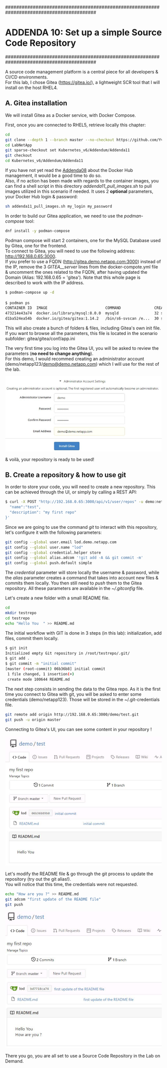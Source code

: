 #########################################################################################
# ADDENDA 10: Set up a simple Source Code Repository
#########################################################################################

A source code management platform is a central piece for all developers & CI/CD environments.  
For this lab, I chose Gitea (https://gitea.io/), a lightweight SCR tool that I will install on the host RHEL4.  

## A. Gitea installation

We will install Gitea as a Docker service, with Docker Compose.  

First, once you are connected to RHEL5, retrieve locally this chapter:
```bash
cd
git clone --depth 1 --branch master --no-checkout https://github.com/YvosOnTheHub/LabNetApp.git
cd LabNetApp
git sparse-checkout set Kubernetes_v6/Addendum/Addenda11
git checkout
cd Kubernetes_v6/Addendum/Addenda11
```

If you have not yet read the [Addenda08](../Addenda08) about the Docker Hub management, it would be a good time to do so.  
Also, if no action has been made with regards to the container images, you can find a shell script in this directory _addenda11_pull_images.sh_ to pull images utilized in this scenario if needed. It uses 2 **optional** parameters, your Docker Hub login & password:
```bash
sh addenda11_pull_images.sh my_login my_password
```

In order to build our Gitea application, we need to use the _podman-compose_ tool:
```bash
dnf install -y podman-compose
```

Podman compose will start 2 containers, one for the MySQL Database used by Gitea, one for the frontend.  
To connect to Gitea, you will need to use the following address: http://192.168.0.65:3000.  
If you prefer to use a FQDN (http://gitea.demo.netapp.com:3000) instead of the IP, remove the 3 _GITEA__server_ lines from the docker-compote.yml file & uncomment the ones related to the FQDN, after having updated the Domain (Alias: 192.168.0.65 = 'gitea'). Note that this whole page is described to work with the IP address.  
```bash
$ podman-compose up -d

$ podman ps
CONTAINER ID  IMAGE                          COMMAND               CREATED         STATUS         PORTS                                        NAMES
473214e43a74  docker.io/library/mysql:8.0.0  mysqld                32 seconds ago  Up 32 seconds                                               addenda11_db_1
d1ba524ea54b  docker.io/gitea/gitea:1.14.2   /bin/s6-svscan /e...  30 seconds ago  Up 30 seconds  0.0.0.0:222->22/tcp, 0.0.0.0:3000->3000/tcp  gitea
```

This will also create a bunch of folders & files, including Gitea's own init file.  
If you want to browse all the parameters, this file is located in the scenario subfolder: gitea/gitea/conf/app.ini  

The very first time you log into the Gitea UI, you will be asked to review the parameters (**no need to change anything**).  
For this demo, I would recommed creating an administrator account (demo/netapp123/demo@demo.netapp.com) which I will use for the rest of the lab.  
<p align="center"><img src="Images/Gitea_install_user.jpg"></p>

& voilà, your repository is ready to be used!

## B. Create a repository & how to use git

In order to store your code, you will need to create a new repository. This can be achieved through the UI, or simply by calling a REST API:  
```bash
$ curl -X POST "http://192.168.0.65:3000/api/v1/user/repos" -u demo:netapp123 -H "accept: application/json" -H "content-type: application/json" -d '{
  "name":"test",
  "description": "my first repo"
}'
```

Since we are going to use the command _git_ to interact with this repository, let's configure it with the following parameters:
```bash
git config --global user.email lod.demo.netapp.com
git config --global user.name "lod"
git config --global credential.helper store
git config --global alias.adcom '!git add -A && git commit -m'
git config --global push.default simple
```

The _credential_ parameter will store locally the username & password, while the _alias_ parameter creates a command that takes into account new files & commits them locally. You then still need to _push_ them to the Gitea repository. All these parameters are available in the _~/.gitconfig_ file.

Let's create a new folder with a small README file.  
```bash
cd
mkdir testrepo
cd testrepo
echo "Hello You  " >> README.md
```

The initial workflow with GIT is done in 3 steps (in this lab): initialization, add files, commit them locally.  
```bash
$ git init
Initialized empty Git repository in /root/testrepo/.git/
$ git add .
$ git commit -m "initial commit"
[master (root-commit) 06b36b8] initial commit
 1 file changed, 1 insertion(+)
 create mode 100644 README.md
```

The next step consists in sending the data to the Gitea repo. As it is the first time you connect to Gitea with git, you will be asked to enter some credentials (demo/netapp123). Those will be stored in the ~/.git-credentials file.  
```bash
git remote add origin http://192.168.0.65:3000/demo/test.git
git push -u origin master
```

Connecting to Gitea's UI, you can see some content in your repository !  
<p align="center"><img src="Images/Gitea_initial_commit.jpg"></p>

Let's modify the README file & go through the git process to update the repository (try out the git alias!).  
You will notice that this time, the credentials were not requested.  
```bash
echo "How are you ?" >> README.md
git adcom "first update of the README file"
git push
```

<p align="center"><img src="Images/Gitea_second_commit.jpg"></p>

There you go, you are all set to use a Source Code Repository in the Lab on Demand.

<!-- GOOD TO HAVE
Retrieve a token for a specific user
curl -X POST -H "Content-Type: application/json"  -k -d '{"name":"token"}' -u demo:netapp123 http://192.168.0.64:3000/api/v1/users/demo/tokens
-->
